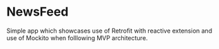 # NewsFeed
Simple app which showcases use of Retrofit with reactive extension and use of Mockito when folllowing MVP architecture.
